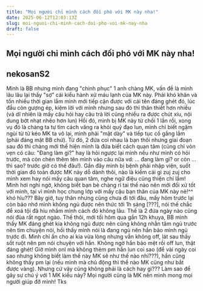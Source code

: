```yaml
---
title: "Mọi người chỉ mình cách đối phó với MK này nha!"
date: 2025-06-12T12:03:13Z
slug: moi-nguoi-chi-minh-cach-doi-pho-voi-mk-nay-nha
draft: false
---
```


## Mọi người chỉ mình cách đối phó với MK này nha!

## nekosanS2

Mình là BB nhưng mình đang "chinh phục" 1 anh chàng MK, vấn đề là mình lâu lâu lại thấy "sợ" cái kiểu hành xử máu lạnh của MK này. Phải khó khăn và tốn nhiều thời gian lắm mình mới tiếp cận được với cái tên đáng ghét đó, lúc đầu còn gượng ép, kiệm lời với mình nhưng sau đó thì thân thiết hơn nhiều (và dĩ nhiên là mấy câu hỏi hay câu trả lời cũng nhiều ra được chút xíu, nội dung bớt nhạt nhẽo hơn lun)  Hồi đó, mình bị MK này từ chối 1 lần rồi, xong vụ đó là chàng ta tự tìm cách văng ra khỏi quỷ đạo lun, mình chỉ biết ngậm ngùi từ từ kéo MK ta vô lại, mình phải "mặt dày" và tiếp tục cố gắng lắm (phải đáng mặt BB chứ). Từ đó, 2 đứa coi nhau là bạn thôi nhưng giai đoạn sau đó thì chàng mới thể hiện mình là đứa biết cách quan tâm (cũng chỉ vỏn vẹn có câu: "Đang làm gì?" hay là hỏi ngược lại mình nếu như mình có hỏi trước, mà còn chèn thêm tên mình vào câu nữa vd: ... đang làm gì? or còn ... thì sao?  trước giờ có thế đâu!). Gần đây mình bị bệnh phải nhập viện, suốt thời gian đó toàn được MK này dỗ dành thôi, nào là kiếm cái gì zuj zuj cho mình xem hay nói mấy câu quan tâm, nghe ngữ điệu cũng thiện chí lắm! Mình hơi nghi ngờ, không biết bạn bè chàng rỉ tai thế nào nên mới đối xử tốt với mình, tại vì mình học chung lớp với mấy cậu bạn thân của MK này nè!^^ khó hỉu??? Bây giờ, tuy thân nhưng cũng chưa đi tới đâu, mấy hôm trước lại còn bảo nhớ mình không ngủ được nên thức tới 1h sáng [???], nói thế chắc để xoá tội đã hỉu nhầm mình cách đó không lâu. Thế là 2 đứa ngày nào cũng nói đùa rất ngọt ngào. Thế thôi, mới tối hôm qua gần 12h khuya, BB mình thấy MK đáng ghét kia không ngủ được nên cũng không nhẫn tâm ngủ trước nên tìm chuyện nói, hồi thấy mình nói là đang ngủ nên hắn bảo mình ngủ trước đi. Mình chỉ ẩn cho ai kia vừa lòng nhưng vẫn không off, lát sau thấy sốt ruột nên pm nói chuyện với hắn. Không ngờ hắn bảo mệt rồi off lun, thật đáng ghét! Giờ mình onl mà không thèm pm hắn lun coi sao (để vài ngày coi sao nhưng không biết làm thế này MK sẽ như thế nào nhỉ???), hắn cũng không thấy pm lại (nếu mình mà chủ động thì thể nào MK cũng như bắt được vàng). Nhưng cứ vậy cũng không phải là cách hay gì??? Làm sao để gây sự chú ý với 1 MK kiểu này? Mọi người cũng là MK nên mình mong mọi người giúp đỡ mình!  Tks
